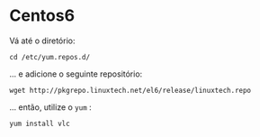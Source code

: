 Centos6
===

Vá até o diretório:

    cd /etc/yum.repos.d/

... e adicione o seguinte repositório:

    wget http://pkgrepo.linuxtech.net/el6/release/linuxtech.repo

... então, utilize o `yum` :

    yum install vlc
